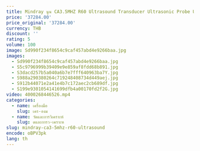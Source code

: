```yaml
---
title: Mindray นูน CA3.5MHZ R60 Ultrasound Transducer Ultrasonic Probe Ultrasonic นูนเครื่องสแกนเนอร์สําหรับ Mindray DP1100
price: '37284.00'
price_original: '37284.00'
currency: THB
discount: ''
rating: 5
volume: 100
image: Sd990f234f8654c9caf457abd4e9266baa.jpg
images:
  - Sd990f234f8654c9caf457abd4e9266baa.jpg
  - S5c9796999b39409e9e859af8fdd68b891.jpg
  - S3dacd257b5a040a6b7e7fff640963ba7Y.jpg
  - S988a290380264c719248408734d449aej.jpg
  - S912b44071e2a41e4b7c172aec2cb689df.jpg
  - S199e9301054141699dfb4a00170fd2f2G.jpg
video: 4000268446526.mp4
categories:
  - name: เครื่องมือ
    slug: เคร-องม
  - name: วัดและการวิเคราะห์
    slug: ดและการว-เคราะห
slug: mindray-ca3-5mhz-r60-ultrasound
encode: oBPV3pk
lang: th
---
```

  